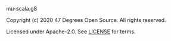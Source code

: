 [comment]: <> (Don't edit this file!)
[comment]: <> (It is automatically updated after every release of https://github.com/47degrees/.github)
[comment]: <> (If you want to suggest a change, please open a PR or issue in that repository)

mu-scala.g8

Copyright (c) 2020 47 Degrees Open Source. All rights reserved.

Licensed under Apache-2.0. See [LICENSE](LICENSE.md) for terms.